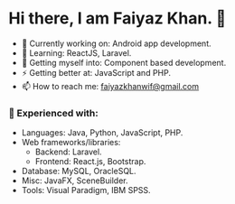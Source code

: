 # Hi there, I am Faiyaz Khan. 👋

- 🔭 Currently working on: Android app development.
- 🌱 Learning: ReactJS, Laravel.
- 🤔 Getting myself into: Component based development.
- ⚡ Getting better at: JavaScript and PHP.
- 📫 How to reach me: faiyazkhanwif@gmail.com

### 🌱 Experienced with:
  - Languages: Java, Python, JavaScript, PHP.
  - Web frameworks/libraries: 
    - Backend: Laravel.
    - Frontend: React.js, Bootstrap.
  - Database: MySQL, OracleSQL.
  - Misc: JavaFX, SceneBuilder.
  - Tools: Visual Paradigm, IBM SPSS.
